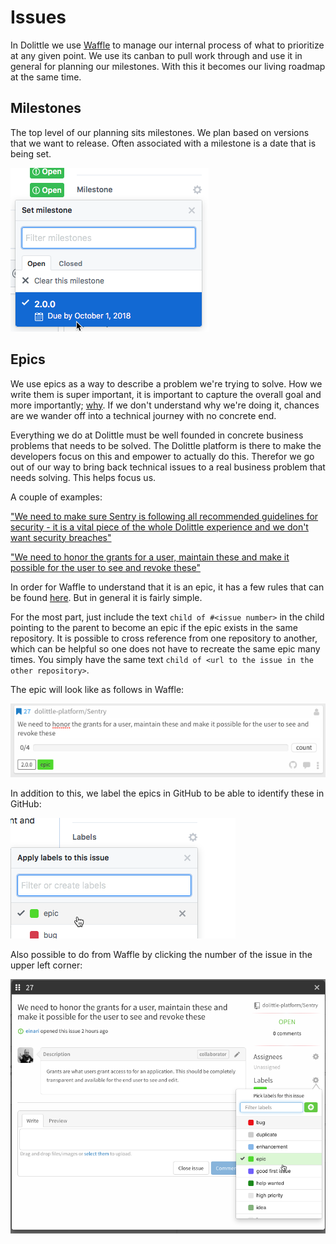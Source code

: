 # Issues

In Dolittle we use [Waffle](https://waffle.io) to manage our internal process of what to prioritize at any given point.
We use its canban to pull work through and use it in general for planning our milestones.
With this it becomes our living roadmap at the same time.

## Milestones

The top level of our planning sits milestones. We plan based on versions that we want to release.
Often associated with a milestone is a date that is being set.

![](images/milestone.png)

## Epics

We use epics as a way to describe a problem we're trying to solve. How we write them is super important, it is important
to capture the overall goal and more importantly; [why](https://www.youtube.com/watch?v=u4ZoJKF_VuA). If we don't understand why we're doing it, chances are we wander off into a technical journey with no concrete end.

Everything we do at Dolittle must be well founded in concrete business problems that needs to be solved. The Dolittle platform
is there to make the developers focus on this and empower to actually do this. Therefor we go out of our way to bring back
technical issues to a real business problem that needs solving. This helps focus us.

A couple of examples:

["We need to make sure Sentry is following all recommended guidelines for security - it is a vital piece of the whole Dolittle experience and we don't want security breaches"](https://github.com/dolittle-platform/Sentry/issues/28)

["We need to honor the grants for a user, maintain these and make it possible for the user to see and revoke these"](https://github.com/dolittle-platform/Sentry/issues/27)

In order for Waffle to understand that it is an epic, it has a few rules that can be found [here](https://help.waffle.io/epics/epic-basics). But in general it is fairly simple.

For the most part, just include the text `child of #<issue number>` in the child pointing to the parent to become an epic if the epic exists in the same repository.
It is possible to cross reference from one repository to another, which can be helpful so one does not have to recreate the
same epic many times. You simply have the same text `child of <url to the issue in the other repository>`.

The epic will look like as follows in Waffle:

![](images/epic.png)

In addition to this, we label the epics in GitHub to be able to identify these in GitHub:

![](images/epic_github_label.png)

Also possible to do from Waffle by clicking the number of the issue in the upper left corner:

![](images/epic_waffle_label.png)

